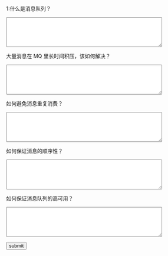 1:什么是消息队列？<p/>
<textarea rows="5" cols="50" ></textarea>

大量消息在 MQ 里长时间积压，该如何解决？<p/>
<textarea rows="5" cols="50" ></textarea>

如何避免消息重复消费？<p/>
<textarea rows="5" cols="50" ></textarea>

如何保证消息的顺序性？<p/>
<textarea rows="5" cols="50" onblur="alert('fff')"></textarea>

如何保证消息队列的高可用？<p/>
<textarea rows="5" cols="50" ></textarea>
<button click="alert('aaa')">submit</button>